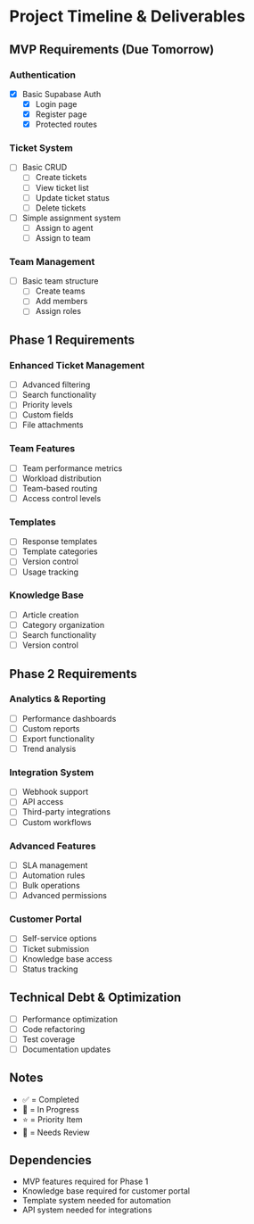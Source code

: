 # Project Timeline & Deliverables

## MVP Requirements (Due Tomorrow)

### Authentication

- [x] Basic Supabase Auth
  - [x] Login page
  - [x] Register page
  - [x] Protected routes

### Ticket System

- [ ] Basic CRUD
  - [ ] Create tickets
  - [ ] View ticket list
  - [ ] Update ticket status
  - [ ] Delete tickets
- [ ] Simple assignment system
  - [ ] Assign to agent
  - [ ] Assign to team

### Team Management

- [ ] Basic team structure
  - [ ] Create teams
  - [ ] Add members
  - [ ] Assign roles

## Phase 1 Requirements

### Enhanced Ticket Management

- [ ] Advanced filtering
- [ ] Search functionality
- [ ] Priority levels
- [ ] Custom fields
- [ ] File attachments

### Team Features

- [ ] Team performance metrics
- [ ] Workload distribution
- [ ] Team-based routing
- [ ] Access control levels

### Templates

- [ ] Response templates
- [ ] Template categories
- [ ] Version control
- [ ] Usage tracking

### Knowledge Base

- [ ] Article creation
- [ ] Category organization
- [ ] Search functionality
- [ ] Version control

## Phase 2 Requirements

### Analytics & Reporting

- [ ] Performance dashboards
- [ ] Custom reports
- [ ] Export functionality
- [ ] Trend analysis

### Integration System

- [ ] Webhook support
- [ ] API access
- [ ] Third-party integrations
- [ ] Custom workflows

### Advanced Features

- [ ] SLA management
- [ ] Automation rules
- [ ] Bulk operations
- [ ] Advanced permissions

### Customer Portal

- [ ] Self-service options
- [ ] Ticket submission
- [ ] Knowledge base access
- [ ] Status tracking

## Technical Debt & Optimization

- [ ] Performance optimization
- [ ] Code refactoring
- [ ] Test coverage
- [ ] Documentation updates

## Notes

- ✅ = Completed
- 🚧 = In Progress
- ⭐ = Priority Item
- 📝 = Needs Review

## Dependencies

- MVP features required for Phase 1
- Knowledge base required for customer portal
- Template system needed for automation
- API system needed for integrations
